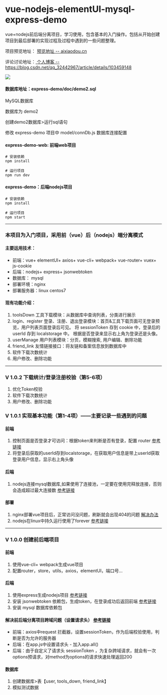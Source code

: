 # vue-nodejs-elementUI-mysql-express-demo
vue+nodejs前后端分离项目，学习使用，包含基本的入门操作。包括从开始创建项目到最后部署的实现过程及过程中遇到的一些问题整理。

项目预览地址： [预览地址 -- aixiaodou.cn](http://www.aixiaodou.cn)

评论讨论地址：[ 个人博客 -- https://blog.csdn.net/qq_32442967/article/details/103459148 ]( https://blog.csdn.net/qq_32442967/article/details/103459148 )

![](https://cdn.jsdelivr.net/gh/zshuai34/cdnImg/images/anodejs.gif)



#### 数据库地址：express-demo/doc/demo2.sql

MySQL数据库

数据库为 demo2

创建demo2数据库>运行sql语句

修改 express-demo 项目中 model/connDb.js 数据库连接配置

#### express-demo-web: 前端web项目

```shell
# 安装依赖
npm install

# 运行项目
npm run dev
```



#### express-demo：后端nodejs项目

```shell
# 安装依赖
npm install

# 运行项目
npm start
```



<hr>

### 本项目为入门项目，采用前（vue）后（nodejs）端分离模式

#### 主要运用技术：

- 前端：vue+ elementUI+ axios+ vue-cli+ webpack+ vue-router+ vuex+ js-cookie
- 后端：nodejs+ express+ jsonwebtoken
- 数据库： mysql
- 部署环境：nginx
- 部署服务器：linux centos7

#### 现有功能介绍：

1. toolsDown 工具下载模块：从数据库中查询列表，分类进行展示
2. login、register 登录、注册、退出登录模块：首页&工具下载页面可无登录预览，用户列表页面登录后可见。
   将 sessionToken 存到 cookie 中，登录后的 userId 存到 localstorage 中。
   根据是否登录来显示右上角为登录还是头像。
3. userManage 用户列表模块：分页，模糊搜索, 用户编辑、删除功能
4. friend_link 友情链接接口：将友链和备案信息放到数据库中
5. 软件下载次数统计
6. 用户修改、删除功能



<hr>



### V 1.0.2 下载统计/登录注册校验（第5-6项）

1. 优化Token校验 
2. 软件下载次数统计
3. 用户修改、删除功能

### V 1.0.1 实现基本功能（第1-4项）——主要记录一些遇到的问题

#### 前端

1. 控制页面是否登录才可访问：根据token来判断是否有登录，配置 router [参考链接](https://blog.csdn.net/qq_32442967/article/details/103312317)
2. 将登录后获取的userId存到localstorage，在获取用户信息是带上userId获取登录用户信息，显示右上角头像

#### 后端

1. nodejs连接mysql数据库,如果使用了连接池，一定要在使用完释放连接，否则会造成超过最大连接数 [参考链接](https://blog.csdn.net/qq_32442967/article/details/103349601/)

#### 部署

1. nginx部署vue项目后，正常访问没问题，刷新就会出现404的问题 [解决办法](https://blog.csdn.net/qq_32442967/article/details/103389376)
2. nodejs在linux中持久运行使用了forever [参考链接](https://blog.csdn.net/qq_32442967/article/details/103390306)



<hr>



### V 1.0.0 创建前后端项目

#### 前端

1. 使用vue-cli+ webpack生成vue项目
2. 配置router，store，utils，axios，elementUI，端口号...

#### 后端

1. 使用express生成nodejs项目 [参考链接](http://www.expressjs.com.cn/)
2. 安装 jsonwebtoken 依赖包，生成token，在登录成功后返回前端 [参考链接](https://blog.csdn.net/qq_32442967/article/details/103316307)
3. 安装 mysql 数据库依赖包

#### 解决前后端分离项目跨域问题（设置请求头） [参考链接](https://blog.csdn.net/qq_32442967/article/details/103344373)

- 前端：axios中request 拦截器，设置sessionToken，作为后端校验使用，判断是否为允许的服务器
- 后端：在app.js中设置请求头 - 加入app.all()
- 后端：由于自定义了请求头 sessionToken ，为复杂跨域请求，就会有一次options预请求，对method为options的请求快速处理返回200

#### 数据库

1. 创建数据库>表【user, tools_down, friend_link】
2. 模拟测试数据
